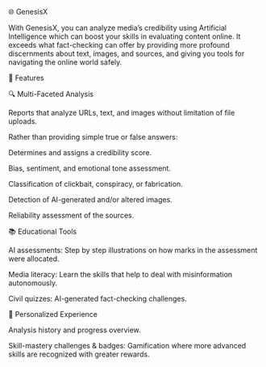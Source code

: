 🌐 GenesisX

With GenesisX, you can analyze media’s credibility using Artificial Intelligence which can boost your skills in evaluating content online. It exceeds what fact-checking can offer by providing more profound discernments about text, images, and sources, and giving you tools for navigating the online world safely.

🚀 Features

🔍 Multi-Faceted Analysis

Reports that analyze URLs, text, and images without limitation of file uploads.

Rather than providing simple true or false answers:

Determines and assigns a credibility score.

Bias, sentiment, and emotional tone assessment.

Classification of clickbait, conspiracy, or fabrication.

Detection of AI-generated and/or altered images.

Reliability assessment of the sources.

📚 Educational Tools

AI assessments: Step by step illustrations on how marks in the assessment were allocated.

Media literacy: Learn the skills that help to deal with misinformation autonomously.

Civil quizzes: AI-generated fact-checking challenges.

🎯 Personalized Experience

Analysis history and progress overview.

Skill-mastery challenges & badges: Gamification where more advanced skills are recognized with greater rewards.



